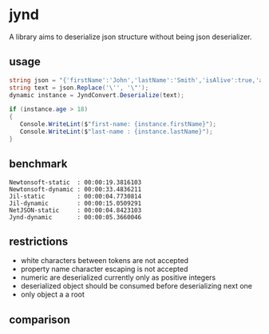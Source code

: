 # jynd

A library aims to deserialize json structure without being json deserializer.

## usage

```` csharp
string json = "{'firstName':'John','lastName':'Smith','isAlive':true,'age':25}";
string text = json.Replace('\'', '\"');
dynamic instance = JyndConvert.Deserialize(text);

if (instance.age > 18)
{
   Console.WriteLint($"first-name: {instance.firstName}");
   Console.WriteLint($"last-name : {instance.lastName}");
}
````

## benchmark

```` text
Newtonsoft-static  : 00:00:19.3816103
Newtonsoft-dynamic : 00:00:33.4836211
Jil-static         : 00:00:04.7730814
Jil-dynamic        : 00:00:15.0509291
NetJSON-static     : 00:00:04.8423103
Jynd-dynamic       : 00:00:05.3660046
````

## restrictions

* white characters between tokens are not accepted
* property name character escaping is not accepted
* numeric are deserialized currently only as positive integers
* deserialized object should be consumed before deserializing next one
* only object a a root

## comparison

